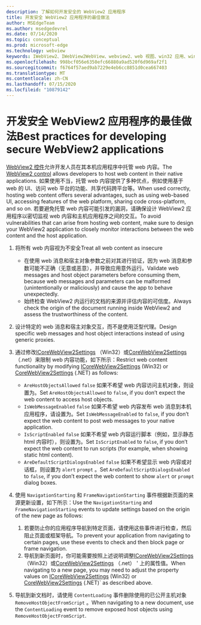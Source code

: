 ```yaml
---
description: 了解如何开发安全的 WebView2 应用程序
title: 开发安全 WebView2 应用程序的最佳做法
author: MSEdgeTeam
ms.author: msedgedevrel
ms.date: 07/14/2020
ms.topic: conceptual
ms.prod: microsoft-edge
ms.technology: webview
keywords: IWebView2、IWebView2WebView、webview2、web 视图、win32 应用、win32、edge、ICoreWebView2、ICoreWebView2Host、浏览器控件、边缘 html、安全性
ms.openlocfilehash: 998bcf056e6350efc66880a9ad520f6d969af2f1
ms.sourcegitcommit: f6764f57aed9ab7229e4eb6cc8851d0cea667403
ms.translationtype: MT
ms.contentlocale: zh-CN
ms.lasthandoff: 07/15/2020
ms.locfileid: "10879142"
---
```

# <span data-ttu-id="d68c2-104">开发安全 WebView2 应用程序的最佳做法</span><span class="sxs-lookup"><span data-stu-id="d68c2-104">Best practices for developing secure WebView2 applications</span></span>

<span data-ttu-id="d68c2-105">[WebView2 控件](https://docs.microsoft.com/microsoft-edge/webview2/)允许开发人员在其本机应用程序中托管 web 内容。</span><span class="sxs-lookup"><span data-stu-id="d68c2-105">The [WebView2 control](https://docs.microsoft.com/microsoft-edge/webview2/) allows developers to host web content in their native applications.</span></span> <span data-ttu-id="d68c2-106">如果使用不当，托管 web 内容提供了多种优点，例如使用基于 web 的 UI、访问 web 平台的功能、共享代码跨平台等。</span><span class="sxs-lookup"><span data-stu-id="d68c2-106">When used correctly, hosting web content offers several advantages, such as using web-based UI, accessing features of the web platform, sharing code cross-platform, and so on.</span></span> <span data-ttu-id="d68c2-107">若要避免托管 web 内容可能引发的漏洞，请确保设计 WebView2 应用程序以密切监视 web 内容和主机应用程序之间的交互。</span><span class="sxs-lookup"><span data-stu-id="d68c2-107">To avoid vulnerabilities that can arise from hosting web content, make sure to design your WebView2 application to closely monitor interactions between the web content and the host application.</span></span> 

1. <span data-ttu-id="d68c2-108">将所有 web 内容视为不安全</span><span class="sxs-lookup"><span data-stu-id="d68c2-108">Treat all web content as insecure</span></span>
    - <span data-ttu-id="d68c2-109">在使用 web 消息和宿主对象参数之前对其进行验证，因为 web 消息和参数可能不正确（无意或恶意），并导致应用意外运行。</span><span class="sxs-lookup"><span data-stu-id="d68c2-109">Validate web messages and host object parameters before consuming them, because web messages and parameters can be malformed (unintentionally or maliciously) and cause the app to behave unexpectedly.</span></span>
    - <span data-ttu-id="d68c2-110">始终检查 WebView2 内运行的文档的来源并评估内容的可信度。</span><span class="sxs-lookup"><span data-stu-id="d68c2-110">Always check the origin of the document running inside WebView2 and assess the trustworthiness of the content.</span></span> 

2. <span data-ttu-id="d68c2-111">设计特定的 web 消息和宿主对象交互，而不是使用泛型代理。</span><span class="sxs-lookup"><span data-stu-id="d68c2-111">Design specific web messages and host object interactions instead of using generic proxies.</span></span>

3. <span data-ttu-id="d68c2-112">通过修改[ICoreWebView2Settings](../reference/win32/0-9-538/icorewebview2settings.md) （Win32）或[CoreWebView2Settings](../reference/dotnet/0-9-538/microsoft-web-webview2-core-corewebview2settings.md) （.net）来限制 web 内容功能，如下所示：</span><span class="sxs-lookup"><span data-stu-id="d68c2-112">Restrict web content functionality by modifying [ICoreWebView2Settings](../reference/win32/0-9-538/icorewebview2settings.md) (Win32) or [CoreWebView2Settings](../reference/dotnet/0-9-538/microsoft-web-webview2-core-corewebview2settings.md) (.NET) as follows:</span></span>
    - <span data-ttu-id="d68c2-113">`AreHostObjectsAllowed` `false` 如果不希望 web 内容访问主机对象，则设置为。</span><span class="sxs-lookup"><span data-stu-id="d68c2-113">Set `AreHostObjectsAllowed` to `false`, if you don’t expect the web content to access host objects.</span></span>
    - <span data-ttu-id="d68c2-114">`IsWebMessageEnabled` `false` 如果不希望 web 内容发布 web 消息到本机应用程序，请设置为。</span><span class="sxs-lookup"><span data-stu-id="d68c2-114">Set `IsWebMessageEnabled` to `false`, if you don’t expect the web content to post web messages to your native application.</span></span> 
    - <span data-ttu-id="d68c2-115">`IsScriptEnabled` `false` 如果不希望 web 内容运行脚本（例如，显示静态 html 内容时），则设置为。</span><span class="sxs-lookup"><span data-stu-id="d68c2-115">Set `IsScriptEnabled` to `false`, if you don’t expect the web content to run scripts (for example, when showing static html content).</span></span>
    - <span data-ttu-id="d68c2-116">`AreDefaultScriptDialogsEnabled` `false` 如果不希望显示 web 内容或对话框，则设置为 `alert` `prompt` 。</span><span class="sxs-lookup"><span data-stu-id="d68c2-116">Set `AreDefaultScriptDialogsEnabled` to `false`, if you don’t expect the web content to show `alert` or `prompt` dialog boxes.</span></span>

4. <span data-ttu-id="d68c2-117">使用 `NavigationStarting` 和 `FrameNavigationStarting` 事件根据新页面的来源更新设置，如下所示：</span><span class="sxs-lookup"><span data-stu-id="d68c2-117">Use the `NavigationStarting` and `FrameNavigationStarting` events to update settings based on the origin of the new page as follows:</span></span>
    1. <span data-ttu-id="d68c2-118">若要防止你的应用程序导航到特定页面，请使用这些事件进行检查，然后阻止页面或框架导航。</span><span class="sxs-lookup"><span data-stu-id="d68c2-118">To prevent your application from navigating to certain pages, use these events to check and then block page or frame navigation.</span></span> 
    2. <span data-ttu-id="d68c2-119">导航到新页面时，你可能需要按照上述说明调整[ICoreWebView2Settings](../reference/win32/0-9-538/icorewebview2settings.md) （Win32）或[CoreWebView2Settings](../reference/dotnet/0-9-538/microsoft-web-webview2-core-corewebview2settings.md) （.net） ' 上的属性值。</span><span class="sxs-lookup"><span data-stu-id="d68c2-119">When navigating to a new page, you may need to adjust the property values on [ICoreWebView2Settings](../reference/win32/0-9-538/icorewebview2settings.md) (Win32) or [CoreWebView2Settings](../reference/dotnet/0-9-538/microsoft-web-webview2-core-corewebview2settings.md) (.NET)\` as described above.</span></span>

5. <span data-ttu-id="d68c2-120">导航到新文档时，请使用 `ContentLoading` 事件删除使用的已公开主机对象 `RemoveHostObjectFromScript` 。</span><span class="sxs-lookup"><span data-stu-id="d68c2-120">When navigating to a new document, use the `ContentLoading` event to remove exposed host objects using `RemoveHostObjectFromScript`.</span></span> 